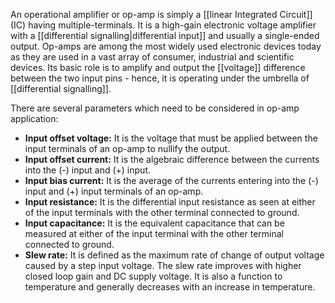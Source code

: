 An operational amplifier or op-amp is simply a [[linear Integrated Circuit]] (IC) having multiple-terminals. It is a high-gain electronic voltage amplifier with a [[differential signalling|differential input]] and usually a single-ended output. Op-amps are among the most widely used electronic devices today as they are used in a vast array of consumer, industrial and scientific devices. Its basic role is to amplify and output the [[voltage]] difference between the two input pins - hence, it is operating under the umbrella of [[differential signalling]].

There are several parameters which need to be considered in op-amp application:
-   **Input offset voltage:** It is the voltage that must be applied between the input terminals of an op-amp to nullify the output.
-   **Input offset current:** It is the algebraic difference between the currents into the (-) input and (+) input.
-   **Input bias current:** It is the average of the currents entering into the (-) input and (+) input terminals of an op-amp.
-   **Input resistance:** It is the differential input resistance as seen at either of the input terminals with the other terminal connected to ground.
-   **Input capacitance:** It is the equivalent capacitance that can be measured at either of the input terminal with the other terminal connected to ground.
-   **Slew rate:** It is defined as the maximum rate of change of output voltage caused by a step input voltage. The slew rate improves with higher closed loop gain and DC supply voltage. It is also a function to temperature and generally decreases with an increase in temperature.